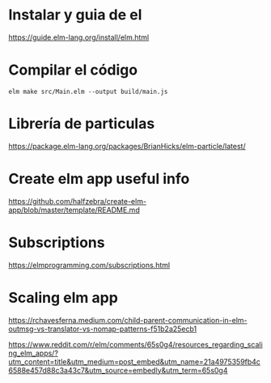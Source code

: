  
# Instalar y guia de el
 https://guide.elm-lang.org/install/elm.html

 # Compilar el código

 ```
 elm make src/Main.elm --output build/main.js
 ```


# Librería de particulas

https://package.elm-lang.org/packages/BrianHicks/elm-particle/latest/


# Create elm app useful info
https://github.com/halfzebra/create-elm-app/blob/master/template/README.md

# Subscriptions
https://elmprogramming.com/subscriptions.html


# Scaling elm app

https://rchavesferna.medium.com/child-parent-communication-in-elm-outmsg-vs-translator-vs-nomap-patterns-f51b2a25ecb1

https://www.reddit.com/r/elm/comments/65s0g4/resources_regarding_scaling_elm_apps/?utm_content=title&utm_medium=post_embed&utm_name=21a4975359fb4c6588e457d88c3a43c7&utm_source=embedly&utm_term=65s0g4